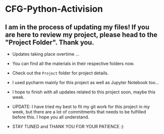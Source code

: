 # CFG-Python-Activision

## I am in the process of updating my files! If you are here to review my project, please head to the "Project Folder". Thank you. 


- Updates taking place overtime ...
- You can find all the materials in their respective folders now.
- Check out the `Project` folder for project details.
- I used pycharm mainly for this project as well as Jupyter Notebook too...

- I hope to finish with all updates related to this project soon, maybe this week.
- UPDATE: I have tried my best to fit my git work for this project in my week, but there are a lot of commitments that needs to be fulfilled before this. I hope you all understand. 

- STAY TUNED and THANK YOU FOR YOUR PATIENCE :)

